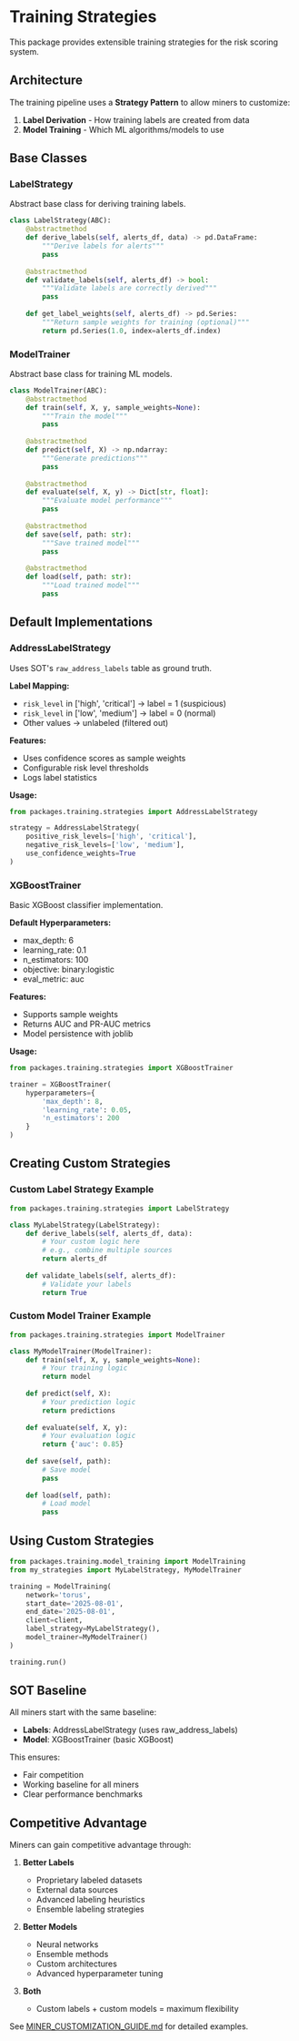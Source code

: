 # Training Strategies

This package provides extensible training strategies for the risk scoring system.

## Architecture

The training pipeline uses a **Strategy Pattern** to allow miners to customize:

1. **Label Derivation** - How training labels are created from data
2. **Model Training** - Which ML algorithms/models to use

## Base Classes

### LabelStrategy

Abstract base class for deriving training labels.

```python
class LabelStrategy(ABC):
    @abstractmethod
    def derive_labels(self, alerts_df, data) -> pd.DataFrame:
        """Derive labels for alerts"""
        pass
    
    @abstractmethod
    def validate_labels(self, alerts_df) -> bool:
        """Validate labels are correctly derived"""
        pass
    
    def get_label_weights(self, alerts_df) -> pd.Series:
        """Return sample weights for training (optional)"""
        return pd.Series(1.0, index=alerts_df.index)
```

### ModelTrainer

Abstract base class for training ML models.

```python
class ModelTrainer(ABC):
    @abstractmethod
    def train(self, X, y, sample_weights=None):
        """Train the model"""
        pass
    
    @abstractmethod
    def predict(self, X) -> np.ndarray:
        """Generate predictions"""
        pass
    
    @abstractmethod
    def evaluate(self, X, y) -> Dict[str, float]:
        """Evaluate model performance"""
        pass
    
    @abstractmethod
    def save(self, path: str):
        """Save trained model"""
        pass
    
    @abstractmethod
    def load(self, path: str):
        """Load trained model"""
        pass
```

## Default Implementations

### AddressLabelStrategy

Uses SOT's `raw_address_labels` table as ground truth.

**Label Mapping:**
- `risk_level` in ['high', 'critical'] → label = 1 (suspicious)
- `risk_level` in ['low', 'medium'] → label = 0 (normal)
- Other values → unlabeled (filtered out)

**Features:**
- Uses confidence scores as sample weights
- Configurable risk level thresholds
- Logs label statistics

**Usage:**
```python
from packages.training.strategies import AddressLabelStrategy

strategy = AddressLabelStrategy(
    positive_risk_levels=['high', 'critical'],
    negative_risk_levels=['low', 'medium'],
    use_confidence_weights=True
)
```

### XGBoostTrainer

Basic XGBoost classifier implementation.

**Default Hyperparameters:**
- max_depth: 6
- learning_rate: 0.1
- n_estimators: 100
- objective: binary:logistic
- eval_metric: auc

**Features:**
- Supports sample weights
- Returns AUC and PR-AUC metrics
- Model persistence with joblib

**Usage:**
```python
from packages.training.strategies import XGBoostTrainer

trainer = XGBoostTrainer(
    hyperparameters={
        'max_depth': 8,
        'learning_rate': 0.05,
        'n_estimators': 200
    }
)
```

## Creating Custom Strategies

### Custom Label Strategy Example

```python
from packages.training.strategies import LabelStrategy

class MyLabelStrategy(LabelStrategy):
    def derive_labels(self, alerts_df, data):
        # Your custom logic here
        # e.g., combine multiple sources
        return alerts_df
    
    def validate_labels(self, alerts_df):
        # Validate your labels
        return True
```

### Custom Model Trainer Example

```python
from packages.training.strategies import ModelTrainer

class MyModelTrainer(ModelTrainer):
    def train(self, X, y, sample_weights=None):
        # Your training logic
        return model
    
    def predict(self, X):
        # Your prediction logic
        return predictions
    
    def evaluate(self, X, y):
        # Your evaluation logic
        return {'auc': 0.85}
    
    def save(self, path):
        # Save model
        pass
    
    def load(self, path):
        # Load model
        pass
```

## Using Custom Strategies

```python
from packages.training.model_training import ModelTraining
from my_strategies import MyLabelStrategy, MyModelTrainer

training = ModelTraining(
    network='torus',
    start_date='2025-08-01',
    end_date='2025-08-01',
    client=client,
    label_strategy=MyLabelStrategy(),
    model_trainer=MyModelTrainer()
)

training.run()
```

## SOT Baseline

All miners start with the same baseline:
- **Labels**: AddressLabelStrategy (uses raw_address_labels)
- **Model**: XGBoostTrainer (basic XGBoost)

This ensures:
- Fair competition
- Working baseline for all miners
- Clear performance benchmarks

## Competitive Advantage

Miners can gain competitive advantage through:

1. **Better Labels**
   - Proprietary labeled datasets
   - External data sources
   - Advanced labeling heuristics
   - Ensemble labeling strategies

2. **Better Models**
   - Neural networks
   - Ensemble methods
   - Custom architectures
   - Advanced hyperparameter tuning

3. **Both**
   - Custom labels + custom models = maximum flexibility

See [MINER_CUSTOMIZATION_GUIDE.md](../../../docs/MINER_CUSTOMIZATION_GUIDE.md) for detailed examples.